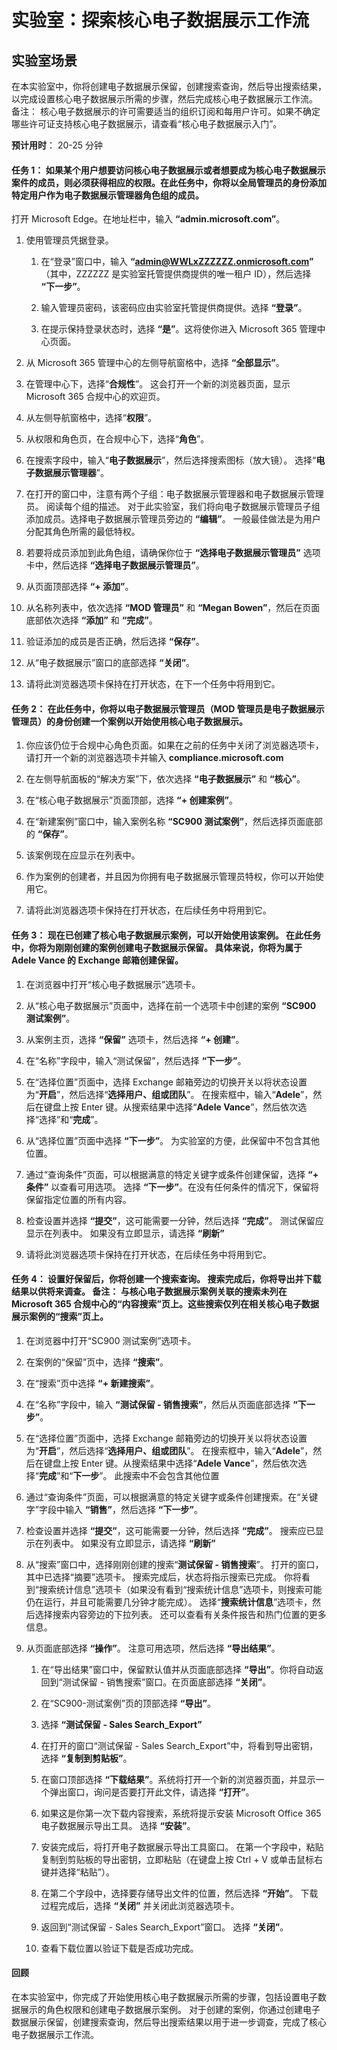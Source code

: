 ﻿---
lab:
    title: '探索核心电子数据展示工作流'
    module: '模块 4 第 4 课：描述 Microsoft 合规性解决方案的功能：描述 Microsoft 365 的电子数据展示和审核功能'
---


# 实验室：探索核心电子数据展示工作流

## 实验室场景
在本实验室中，你将创建电子数据展示保留，创建搜索查询，然后导出搜索结果，以完成设置核心电子数据展示所需的步骤，然后完成核心电子数据展示工作流。  备注：  核心电子数据展示的许可需要适当的组织订阅和每用户许可。如果不确定哪些许可证支持核心电子数据展示，请查看“核心电子数据展示入门”。


**预计用时**： 20-25 分钟

#### 任务 1：  如果某个用户想要访问核心电子数据展示或者想要成为核心电子数据展示案件的成员，则必须获得相应的权限。在此任务中，你将以全局管理员的身份添加特定用户作为电子数据展示管理器角色组的成员。

 打开 Microsoft Edge。在地址栏中，输入 **“admin.microsoft.com”**。

1. 使用管理员凭据登录。
    1. 在“登录”窗口中，输入 **“admin@WWLxZZZZZZ.onmicrosoft.com”** （其中，ZZZZZZ 是实验室托管提供商提供的唯一租户 ID），然后选择 **“下一步”**。
    
    1. 输入管理员密码，该密码应由实验室托管提供商提供。选择 **“登录”**。
    1. 在提示保持登录状态时，选择 **“是”**。这将使你进入 Microsoft 365 管理中心页面。

1. 从 Microsoft 365 管理中心的左侧导航窗格中，选择 **“全部显示”**。

1. 在管理中心下，选择“**合规性**”。  这会打开一个新的浏览器页面，显示 Microsoft 365 合规中心的欢迎页。  

1. 从左侧导航窗格中，选择“**权限**”。 

1. 从权限和角色页，在合规中心下，选择“**角色**”。

1. 在搜索字段中，输入“**电子数据展示**”，然后选择搜索图标（放大镜）。  选择“**电子数据展示管理器**”。

1. 在打开的窗口中，注意有两个子组：电子数据展示管理器和电子数据展示管理员。  阅读每个组的描述。  对于此实验室，我们将向电子数据展示管理员子组添加成员。选择电子数据展示管理员旁边的 **“编辑”**。 一般最佳做法是为用户分配其角色所需的最低特权。

1. 若要将成员添加到此角色组，请确保你位于 **“选择电子数据展示管理员”** 选项卡中，然后选择 **“选择电子数据展示管理员”**。

1. 从页面顶部选择 **“+ 添加”**。

1. 从名称列表中，依次选择 **“MOD 管理员”** 和 **“Megan Bowen”**，然后在页面底部依次选择 **“添加”** 和 **“完成”**。

1. 验证添加的成员是否正确，然后选择 **“保存”**。

1. 从“电子数据展示”窗口的底部选择 **“关闭”**。

1. 请将此浏览器选项卡保持在打开状态，在下一个任务中将用到它。

#### 任务 2：  在此任务中，你将以电子数据展示管理员（MOD 管理员是电子数据展示管理员）的身份创建一个案例以开始使用核心电子数据展示。

1. 你应该仍位于合规中心角色页面。如果在之前的任务中关闭了浏览器选项卡，请打开一个新的浏览器选项卡并输入 **compliance.microsoft.com**

1. 在左侧导航面板的“解决方案”下，依次选择 **“电子数据展示”** 和 **“核心”**。

1. 在“核心电子数据展示”页面顶部，选择 **“+ 创建案例”**。

1. 在“新建案例”窗口中，输入案例名称 **“SC900 测试案例”**，然后选择页面底部的 **“保存”**。

1. 该案例现在应显示在列表中。

1. 作为案例的创建者，并且因为你拥有电子数据展示管理员特权，你可以开始使用它。  

1. 请将此浏览器选项卡保持在打开状态，在后续任务中将用到它。

#### 任务 3：  现在已创建了核心电子数据展示案例，可以开始使用该案例。  在此任务中，你将为刚刚创建的案例创建电子数据展示保留。  具体来说，你将为属于 Adele Vance 的 Exchange 邮箱创建保留。

1. 在浏览器中打开“核心电子数据展示”选项卡。

1. 从“核心电子数据展示”页面中，选择在前一个选项卡中创建的案例 **“SC900 测试案例”**。 

1. 从案例主页，选择 **“保留”** 选项卡，然后选择 **“+ 创建”**。

1. 在“名称”字段中，输入“测试保留”，然后选择 **“下一步”**。

1. 在“选择位置”页面中，选择 Exchange 邮箱旁边的切换开关以将状态设置为“**开启**”，然后选择“**选择用户、组或团队**”。  在搜索框中，输入“**Adele**”，然后在键盘上按 Enter 键。从搜索结果中选择“**Adele Vance**”，然后依次选择“选择”和“**完成**”。

1. 从“选择位置”页面中选择 **“下一步”**。 为实验室的方便，此保留中不包含其他位置。

1. 通过“查询条件”页面，可以根据满意的特定关键字或条件创建保留，选择 **“+ 条件”** 以查看可用选项。 选择 **“下一步”**。在没有任何条件的情况下，保留将保留指定位置的所有内容。

1. 检查设置并选择 **“提交”**，这可能需要一分钟，然后选择 **“完成”**。 测试保留应显示在列表中。  如果没有立即显示，请选择 **“刷新”**

1. 请将此浏览器选项卡保持在打开状态，在后续任务中将用到它。

#### 任务 4：  设置好保留后，你将创建一个搜索查询。  搜索完成后，你将导出并下载结果以供将来调查。   备注：  与核心电子数据展示案例关联的搜索未列在 Microsoft 365 合规中心的“内容搜索”页上。这些搜索仅列在相关核心电子数据展示案例的“搜索”页上。

1. 在浏览器中打开“SC900 测试案例”选项卡。

1. 在案例的“保留”页中，选择 **“搜索”**。

1. 在“搜索”页中选择 **“+ 新建搜索”**。

1. 在“名称”字段中，输入 **“测试保留 - 销售搜索”**，然后从页面底部选择 **“下一步”**。

1. 在“选择位置”页面中，选择 Exchange 邮箱旁边的切换开关以将状态设置为“**开启**”，然后选择“**选择用户、组或团队**”。  在搜索框中，输入“**Adele**”，然后在键盘上按 Enter 键。从搜索结果中选择“**Adele Vance**”，然后依次选择“**完成**”和“**下一步**”。  此搜索中不会包含其他位置

1. 通过“查询条件”页面，可以根据满意的特定关键字或条件创建搜索。在“关键字”字段中输入 **“销售”**，然后选择 **“下一步”**。

1. 检查设置并选择 **“提交”**，这可能需要一分钟，然后选择 **“完成”**。 搜索应已显示在列表中。  如果没有立即显示，请选择 **“刷新”**

1. 从“搜索”窗口中，选择刚刚创建的搜索“**测试保留 - 销售搜索**”。  打开的窗口，其中已选择“摘要”选项卡。  搜索完成后，状态将指示搜索已完成。  你将看到“搜索统计信息”选项卡（如果没有看到“搜索统计信息”选项卡，则搜索可能仍在运行，并且可能需要几分钟才能完成）。  选择“**搜索统计信息**”选项卡，然后选择搜索内容旁边的下拉列表。  还可以查看有关条件报告和热门位置的更多信息。  

1. 从页面底部选择 **“操作”**。 注意可用选项，然后选择 **“导出结果”**。
    
    1. 在“导出结果”窗口中，保留默认值并从页面底部选择 **“导出”**。你将自动返回到“测试保留 - 销售搜索”窗口。在页面底部选择 **“关闭”**。
    
    1. 在“SC900-测试案例”页的顶部选择 **“导出”**。
    1. 选择 **“测试保留 - Sales Search_Export”**
    1. 在打开的窗口“测试保留 - Sales Search_Export”中，将看到导出密钥，选择 **“复制到剪贴板”**。
    1. 在窗口顶部选择 **“下载结果”**。系统将打开一个新的浏览器页面，并显示一个弹出窗口，询问是否要打开此文件，请选择 **“打开”**。
    1. 如果这是你第一次下载内容搜索，系统将提示安装 Microsoft Office 365 电子数据展示导出工具。  选择 **“安装”**。
    1. 安装完成后，将打开电子数据展示导出工具窗口。  在第一个字段中，粘贴复制到剪贴板的导出密钥，立即粘贴（在键盘上按 Ctrl + V 或单击鼠标右键并选择“粘贴”）。
    1. 在第二个字段中，选择要存储导出文件的位置，然后选择 **“开始”**。 下载过程完成后，选择 **“关闭”** 并关闭此浏览器选项卡。
    1. 返回到“测试保留 - Sales Search_Export”窗口。 选择 **“关闭”**。
    1. 查看下载位置以验证下载是否成功完成。 


#### 回顾

在本实验室中，你完成了开始使用核心电子数据展示所需的步骤，包括设置电子数据展示的角色权限和创建电子数据展示案例。  对于创建的案例，你通过创建电子数据展示保留，创建搜索查询，然后导出搜索结果以用于进一步调查，完成了核心电子数据展示工作流。
